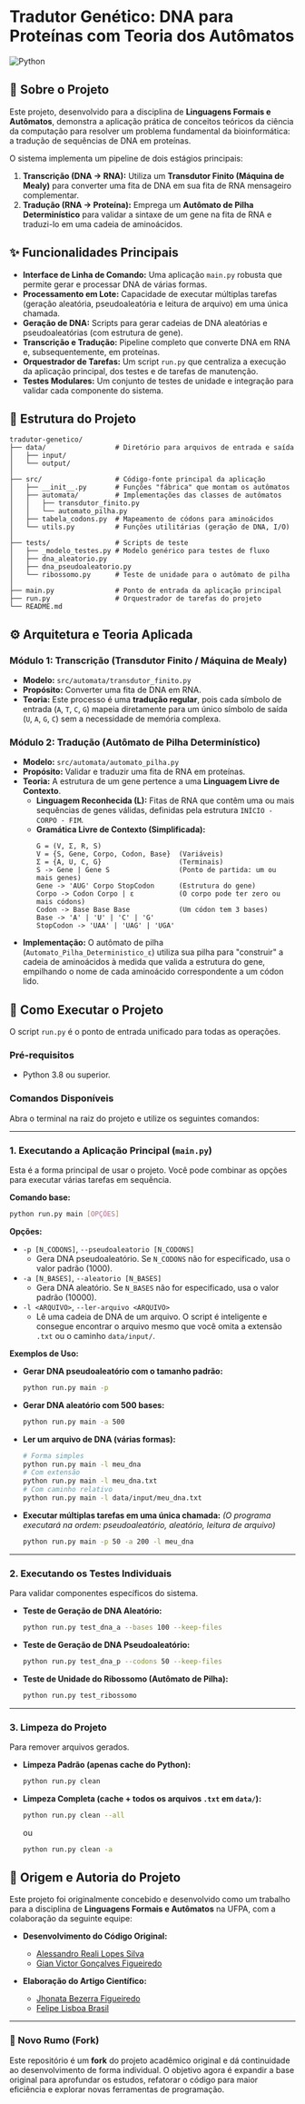 # Tradutor Genético: DNA para Proteínas com Teoria dos Autômatos

![Python](https://img.shields.io/badge/Python-3.8%2B-blue?style=for-the-badge&logo=python)

## 📖 Sobre o Projeto
Este projeto, desenvolvido para a disciplina de **Linguagens Formais e Autômatos**, demonstra a aplicação prática de conceitos teóricos da ciência da computação para resolver um problema fundamental da bioinformática: a tradução de sequências de DNA em proteínas.

O sistema implementa um pipeline de dois estágios principais:
1.  **Transcrição (DNA → RNA):** Utiliza um **Transdutor Finito (Máquina de Mealy)** para converter uma fita de DNA em sua fita de RNA mensageiro complementar.
2.  **Tradução (RNA → Proteína):** Emprega um **Autômato de Pilha Determinístico** para validar a sintaxe de um gene na fita de RNA e traduzi-lo em uma cadeia de aminoácidos.

## ✨ Funcionalidades Principais
- **Interface de Linha de Comando:** Uma aplicação `main.py` robusta que permite gerar e processar DNA de várias formas.
- **Processamento em Lote:** Capacidade de executar múltiplas tarefas (geração aleatória, pseudoaleatória e leitura de arquivo) em uma única chamada.
- **Geração de DNA:** Scripts para gerar cadeias de DNA aleatórias e pseudoaleatórias (com estrutura de gene).
- **Transcrição e Tradução:** Pipeline completo que converte DNA em RNA e, subsequentemente, em proteínas.
- **Orquestrador de Tarefas:** Um script `run.py` que centraliza a execução da aplicação principal, dos testes e de tarefas de manutenção.
- **Testes Modulares:** Um conjunto de testes de unidade e integração para validar cada componente do sistema.

## 📂 Estrutura do Projeto
```
tradutor-genetico/
├── data/                 # Diretório para arquivos de entrada e saída
│   ├── input/
│   └── output/
│
├── src/                  # Código-fonte principal da aplicação
│   ├── __init__.py       # Funções "fábrica" que montam os autômatos
│   ├── automata/         # Implementações das classes de autômatos
│   │   ├── transdutor_finito.py
│   │   └── automato_pilha.py
│   ├── tabela_codons.py  # Mapeamento de códons para aminoácidos
│   └── utils.py          # Funções utilitárias (geração de DNA, I/O)
│
├── tests/                # Scripts de teste
│   ├── _modelo_testes.py # Modelo genérico para testes de fluxo
│   ├── dna_aleatorio.py
│   ├── dna_pseudoaleatorio.py
│   └── ribossomo.py      # Teste de unidade para o autômato de pilha
│
├── main.py               # Ponto de entrada da aplicação principal
├── run.py                # Orquestrador de tarefas do projeto
└── README.md
```

## ⚙️ Arquitetura e Teoria Aplicada

### Módulo 1: Transcrição (Transdutor Finito / Máquina de Mealy)
- **Modelo:** `src/automata/transdutor_finito.py`
- **Propósito:** Converter uma fita de DNA em RNA.
- **Teoria:** Este processo é uma **tradução regular**, pois cada símbolo de entrada (`A`, `T`, `C`, `G`) mapeia diretamente para um único símbolo de saída (`U`, `A`, `G`, `C`) sem a necessidade de memória complexa.

### Módulo 2: Tradução (Autômato de Pilha Determinístico)
- **Modelo:** `src/automata/automato_pilha.py`
- **Propósito:** Validar e traduzir uma fita de RNA em proteínas.
- **Teoria:** A estrutura de um gene pertence a uma **Linguagem Livre de Contexto**.
    - **Linguagem Reconhecida (L):** Fitas de RNA que contêm uma ou mais sequências de genes válidas, definidas pela estrutura `INÍCIO - CORPO - FIM`.
    - **Gramática Livre de Contexto (Simplificada):**
      ```
      G = (V, Σ, R, S)
      V = {S, Gene, Corpo, Codon, Base}  (Variáveis)
      Σ = {A, U, C, G}                   (Terminais)
      S -> Gene | Gene S                 (Ponto de partida: um ou mais genes)
      Gene -> 'AUG' Corpo StopCodon      (Estrutura do gene)
      Corpo -> Codon Corpo | ε           (O corpo pode ter zero ou mais códons)
      Codon -> Base Base Base            (Um códon tem 3 bases)
      Base -> 'A' | 'U' | 'C' | 'G'
      StopCodon -> 'UAA' | 'UAG' | 'UGA'
      ```
- **Implementação:** O autômato de pilha (`Automato_Pilha_Deterministico_ε`) utiliza sua pilha para "construir" a cadeia de aminoácidos à medida que valida a estrutura do gene, empilhando o nome de cada aminoácido correspondente a um códon lido.

## 🚀 Como Executar o Projeto

O script `run.py` é o ponto de entrada unificado para todas as operações.

### Pré-requisitos
- Python 3.8 ou superior.

### Comandos Disponíveis
Abra o terminal na raiz do projeto e utilize os seguintes comandos:

---
### 1. Executando a Aplicação Principal (`main.py`)

Esta é a forma principal de usar o projeto. Você pode combinar as opções para executar várias tarefas em sequência.

**Comando base:**
```bash
python run.py main [OPÇÕES]
```

**Opções:**
- `-p [N_CODONS]`, `--pseudoaleatorio [N_CODONS]`
  - Gera DNA pseudoaleatório. Se `N_CODONS` não for especificado, usa o valor padrão (1000).
- `-a [N_BASES]`, `--aleatorio [N_BASES]`
  - Gera DNA aleatório. Se `N_BASES` não for especificado, usa o valor padrão (10000).
- `-l <ARQUIVO>`, `--ler-arquivo <ARQUIVO>`
  - Lê uma cadeia de DNA de um arquivo. O script é inteligente e consegue encontrar o arquivo mesmo que você omita a extensão `.txt` ou o caminho `data/input/`.

**Exemplos de Uso:**

- **Gerar DNA pseudoaleatório com o tamanho padrão:**
  ```bash
  python run.py main -p
  ```

- **Gerar DNA aleatório com 500 bases:**
  ```bash
  python run.py main -a 500
  ```

- **Ler um arquivo de DNA (várias formas):**
  ```bash
  # Forma simples
  python run.py main -l meu_dna
  # Com extensão
  python run.py main -l meu_dna.txt
  # Com caminho relativo
  python run.py main -l data/input/meu_dna.txt
  ```

- **Executar múltiplas tarefas em uma única chamada:**
  *(O programa executará na ordem: pseudoaleatório, aleatório, leitura de arquivo)*
  ```bash
  python run.py main -p 50 -a 200 -l meu_dna
  ```

---
### 2. Executando os Testes Individuais

Para validar componentes específicos do sistema.

- **Teste de Geração de DNA Aleatório:**
  ```bash
  python run.py test_dna_a --bases 100 --keep-files
  ```
- **Teste de Geração de DNA Pseudoaleatório:**
  ```bash
  python run.py test_dna_p --codons 50 --keep-files
  ```
- **Teste de Unidade do Ribossomo (Autômato de Pilha):**
  ```bash
  python run.py test_ribossomo
  ```

---
### 3. Limpeza do Projeto

Para remover arquivos gerados.

- **Limpeza Padrão (apenas cache do Python):**
  ```bash
  python run.py clean
  ```
- **Limpeza Completa (cache + todos os arquivos `.txt` em `data/`):**
  ```bash
  python run.py clean --all
  ```
  ou
  ```bash
  python run.py clean -a
  ```

## 👥 Origem e Autoria do Projeto

Este projeto foi originalmente concebido e desenvolvido como um trabalho para a disciplina de **Linguagens Formais e Autômatos** na UFPA, com a colaboração da seguinte equipe:

- **Desenvolvimento do Código Original:**
  - [Alessandro Reali Lopes Silva](https://github.com/reali-705)
  - [Gian Victor Gonçalves Figueiredo](https://github.com/Gian-Figueiredo)

- **Elaboração do Artigo Científico:**
  - [Jhonata Bezerra Figueiredo](https://github.com/Jhonatabz)
  - [Felipe Lisboa Brasil](https://github.com/FelipeBrasill)

---

### 🍴 Novo Rumo (Fork)

Este repositório é um **fork** do projeto acadêmico original e dá continuidade ao desenvolvimento de forma individual. O objetivo agora é expandir a base original para aprofundar os estudos, refatorar o código para maior eficiência e explorar novas ferramentas de programação.